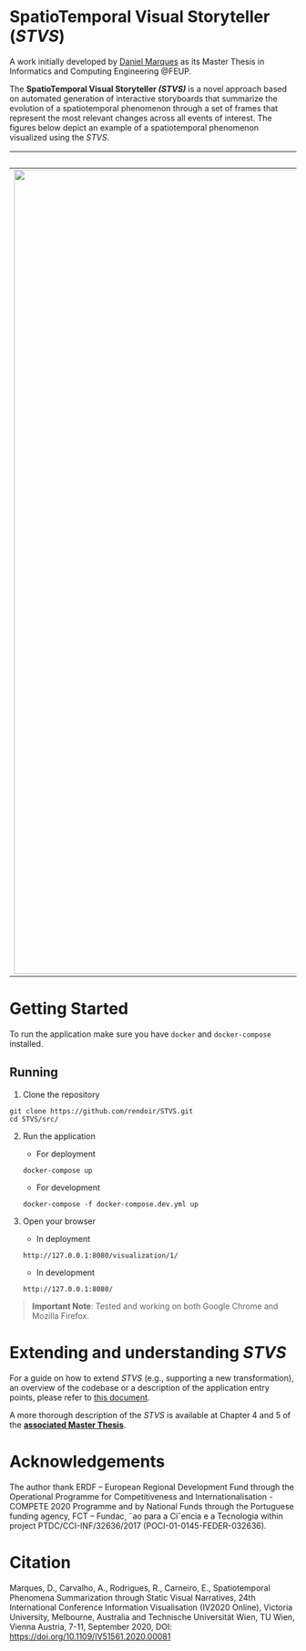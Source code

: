 # SpatioTemporal Visual Storyteller (_STVS_)

A work initially developed by [Daniel Marques](https://github.com/rendoir) as its Master Thesis in Informatics and Computing Engineering @FEUP.

<!-- Missing description of what it is and a print -->
The __SpatioTemporal Visual Storyteller _(STVS)___ is a novel approach based on automated generation of interactive storyboards that summarize the evolution of a spatiotemporal phenomenon through a set of frames that represent the most relevant changes across all events of interest. The figures below depict an example of a spatiotemporal phenomenon visualized using the _STVS_.

| Storyboard example | Settings example |
|:-:|:-:|
| <img width="1410" alt="Screenshot 2020-08-26 at 13 38 10" src="https://user-images.githubusercontent.com/22712373/91306759-e6bcb100-e7a4-11ea-9a42-10bc71d76657.png"> | <img width="1391" alt="Screenshot 2020-08-26 at 13 38 28" src="https://user-images.githubusercontent.com/22712373/91306763-ea503800-e7a4-11ea-8408-983aea34f594.png"> |

# Getting Started

To run the application make sure you have `docker` and `docker-compose` installed.

## Running

1. Clone the repository
```shell
git clone https://github.com/rendoir/STVS.git
cd STVS/src/
```

2. Run the application
    - For deployment
    ```shell
    docker-compose up
    ```

    - For development
    ```shell
    docker-compose -f docker-compose.dev.yml up
    ```

3. Open your browser
    - In deployment
    ```
    http://127.0.0.1:8080/visualization/1/
    ```

    - In development
    ```
    http://127.0.0.1:8080/
    ```

> __Important Note__: Tested and working on both Google Chrome and Mozilla Firefox. 

# Extending and understanding _STVS_

For a guide on how to extend _STVS_ (e.g., supporting a new transformation), an overview of the codebase or a description of the application entry points, please refer to [this document](DOCUMENTATION.md).

A more thorough description of the _STVS_ is available at Chapter 4 and 5 of the [__associated Master Thesis__](https://repositorio-aberto.up.pt/handle/10216/128548). 

# Acknowledgements

The author thank ERDF – European Regional Development Fund through the Operational Programme for Competitiveness and Internationalisation - COMPETE 2020 Programme and by National Funds through the Portuguese funding agency, FCT – Fundac¸ ˜ao para a Ciˆencia e a Tecnologia within project PTDC/CCI-INF/32636/2017 (POCI-01-0145-FEDER-032636).

# Citation

Marques, D., Carvalho, A., Rodrigues, R., Carneiro, E., Spatiotemporal Phenomena Summarization through Static Visual Narratives, 24th International Conference Information Visualisation (IV2020 Online), Victoria University, Melbourne, Australia and Technische Universität Wien, TU Wien, Vienna Austria, 7-11, September 2020, DOI: https://doi.org/10.1109/IV51561.2020.00081 
